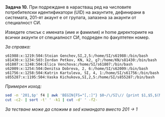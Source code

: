 **Задача 10.** При подреждане в нарастващ ред на числовите потребителски идентификатори (UID) на акаунтите, дефинирани в системата, 201-ят акаунт е от групата, запазена за акаунти от специалност СИ.

Изведете списък с имената (име и фамилия) и home директориите на всички акаунти от специалност СИ, подреден по факултетен номер.

*За справка:*

```
s61988:x:1219:504:Stoian Genchev,SI,2,5:/home/SI/s61988:/bin/bash
s81430:x:1234:503:Iordan Petkov, KN, k2, g7:/home/KN/s81430:/bin/bash
s61807:x:1248:504:Elica Venchova:/home/SI/s61807:/bin/bash
s62009:x:1254:504:Denitsa Dobreva, 2, 6:/home/SI/s62009:/bin/bash
s61756:x:1258:504:Katrin Kartuleva, SI, 4, 1:/home/SI/s61756:/bin/bash
s855287:x:1195:504:Vaska Kichukova,SI,2,5:/home/SI/s855287:/bin/bash
```

*Примерен изход:*

```sh
sed -n '201,$p' f4 | awk 'BEGIN{FS="[,:]"} $0~/\/SI\// {print $1,$5,$(NF-1)}' |\
cut -c2- | sort -t' ' -k1 | cut -d' ' -f2-
```

*За тестване може да сложим в sed командата вместо 201 -> 1*
